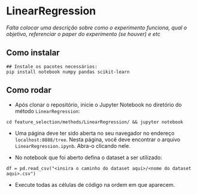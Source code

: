 # LinearRegression

*Falta colocar uma descrição sobre como o experimento funciona, qual o objetivo, referenciar o paper do experimento (se houver) e etc*

## Como instalar
```
## Instale os pacotes necessários:
pip install notebook numpy pandas scikit-learn
```

## Como rodar

- Após clonar o repositório, inicie o Jupyter Notebook no diretório do método `LinearRegression`:
```
cd feature_selection/methods/LinearRegression/ && jupyter notebook
```

- Uma página deve ter sido aberta no seu navegador no endereço `localhost:8888/tree`. Nesta página, você deve encontrar o arquivo `LinearRegression.ipynb`. Abra-o clicando nele.

- No notebook que foi aberto defina o dataset a ser utilizado:
```
df = pd.read_csv("<insira o caminho do dataset aqui>/<nome do dataset aqui>.csv")
```

- Execute todas as células de código na ordem em que aparecem.
